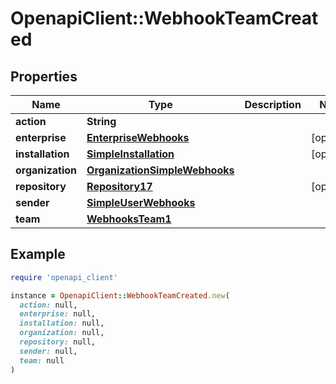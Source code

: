 # OpenapiClient::WebhookTeamCreated

## Properties

| Name | Type | Description | Notes |
| ---- | ---- | ----------- | ----- |
| **action** | **String** |  |  |
| **enterprise** | [**EnterpriseWebhooks**](EnterpriseWebhooks.md) |  | [optional] |
| **installation** | [**SimpleInstallation**](SimpleInstallation.md) |  | [optional] |
| **organization** | [**OrganizationSimpleWebhooks**](OrganizationSimpleWebhooks.md) |  |  |
| **repository** | [**Repository17**](Repository17.md) |  | [optional] |
| **sender** | [**SimpleUserWebhooks**](SimpleUserWebhooks.md) |  |  |
| **team** | [**WebhooksTeam1**](WebhooksTeam1.md) |  |  |

## Example

```ruby
require 'openapi_client'

instance = OpenapiClient::WebhookTeamCreated.new(
  action: null,
  enterprise: null,
  installation: null,
  organization: null,
  repository: null,
  sender: null,
  team: null
)
```

